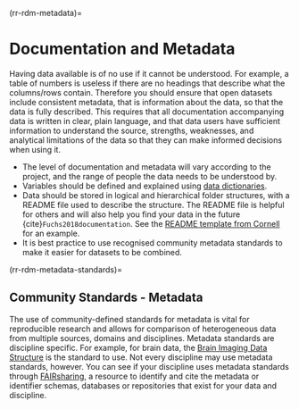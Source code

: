 (rr-rdm-metadata)=
# Documentation and Metadata

Having data available is of no use if it cannot be understood. 
For example, a table of numbers is useless if there are no headings that describe what the columns/rows contain.
Therefore you should ensure that open datasets include consistent metadata, that is information about the data, so that the data is fully described.
This requires that all documentation accompanying data is written in clear, plain language, and that data users have sufficient information to understand the source, strengths, weaknesses, and analytical limitations of the data so that they can make informed decisions when using it.

- The level of documentation and metadata will vary according to the project, and the range of people the data needs to be understood by.
- Variables should be defined and explained using [data dictionaries](http://help.osf.io/m/bestpractices/l/618767-how-to-make-a-data-dictionary).
- Data should be stored in logical and hierarchical folder structures, with a README file used to describe the structure.
The README file is helpful for others and will also help you find your data in the future {cite}`Fuchs2018documentation`.
See the [README template from Cornell](https://cornell.app.box.com/v/ReadmeTemplate) for an example.
- It is best practice to use recognised community metadata standards to make it easier for datasets to be combined.


(rr-rdm-metadata-standards)=
## Community Standards - Metadata 

The use of community-defined standards for metadata is vital for reproducible research and allows for comparison of heterogeneous data from multiple sources, domains and disciplines. 
Metadata standards are discipline specific. 
For example, for brain data, the [Brain Imaging Data Structure](https://doi.org/10.25504/FAIRsharing.rd1j6t) is the standard to use.
Not every discipline may use metadata standards, however. 
You can see if your discipline uses metadata standards through [FAIRsharing](https://fairsharing.org/), a resource to identify and cite the metadata or identifier schemas, databases or repositories that exist for your data and discipline. 
